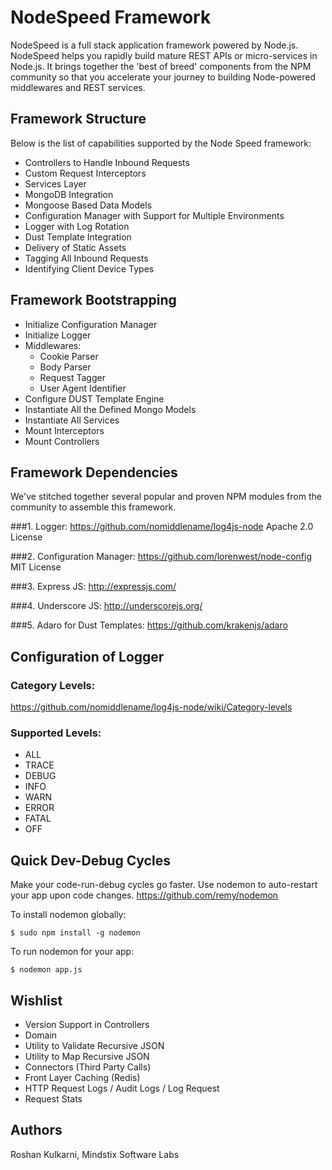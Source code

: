 # NodeSpeed Framework

NodeSpeed is a full stack application framework powered by Node.js. NodeSpeed helps you rapidly build
mature REST APIs or micro-services in Node.js. It brings together the 'best of breed' components
from the NPM community so that you accelerate your journey to building Node-powered middlewares and REST 
services.

## Framework Structure

Below is the list of capabilities supported by the Node Speed framework:

+ Controllers to Handle Inbound Requests
+ Custom Request Interceptors
+ Services Layer
+ MongoDB Integration
+ Mongoose Based Data Models
+ Configuration Manager with Support for Multiple Environments
+ Logger with Log Rotation
+ Dust Template Integration
+ Delivery of Static Assets
+ Tagging All Inbound Requests
+ Identifying Client Device Types

## Framework Bootstrapping

+ Initialize Configuration Manager
+ Initialize Logger
+ Middlewares:
  + Cookie Parser
  + Body Parser
  + Request Tagger
  + User Agent Identifier
+ Configure DUST Template Engine
+ Instantiate All the Defined Mongo Models
+ Instantiate All Services
+ Mount Interceptors
+ Mount Controllers


## Framework Dependencies

We've stitched together several popular and proven NPM modules from the community to assemble this framework.

###1. Logger:
https://github.com/nomiddlename/log4js-node
Apache 2.0 License

###2. Configuration Manager:
https://github.com/lorenwest/node-config
MIT License

###3. Express JS:
http://expressjs.com/

###4. Underscore JS:
http://underscorejs.org/

###5. Adaro for Dust Templates:
https://github.com/krakenjs/adaro

## Configuration of Logger

### Category Levels:
https://github.com/nomiddlename/log4js-node/wiki/Category-levels

### Supported Levels:
+ ALL
+ TRACE
+ DEBUG
+ INFO
+ WARN
+ ERROR
+ FATAL
+ OFF

## Quick Dev-Debug Cycles

Make your code-run-debug cycles go faster. Use nodemon to auto-restart your app upon code changes.
https://github.com/remy/nodemon

To install nodemon globally:

	$ sudo npm install -g nodemon

To run nodemon for your app:

	$ nodemon app.js


## Wishlist

+ Version Support in Controllers
+ Domain
+ Utility to Validate Recursive JSON
+ Utility to Map Recursive JSON
+ Connectors (Third Party Calls)
+ Front Layer Caching (Redis)
+ HTTP Request Logs / Audit Logs / Log Request
+ Request Stats


## Authors

Roshan Kulkarni, Mindstix Software Labs

